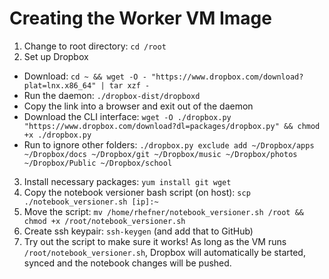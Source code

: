 # Creating the Worker VM Image

1. Change to root directory: `cd /root`
2. Set up Dropbox
  - Download: `cd ~ && wget -O - "https://www.dropbox.com/download?plat=lnx.x86_64" | tar xzf -`
  - Run the daemon: `./dropbox-dist/dropboxd`
  - Copy the link into a browser and exit out of the daemon
  - Download the CLI interface: `wget -O ./dropbox.py "https://www.dropbox.com/download?dl=packages/dropbox.py" && chmod +x ./dropbox.py`
  - Run to ignore other folders: `./dropbox.py exclude add ~/Dropbox/apps ~/Dropbox/docs ~/Dropbox/git ~/Dropbox/music ~/Dropbox/photos ~/Dropbox/Public ~/Dropbox/school`
3. Install necessary packages: `yum install git wget`
4. Copy the notebook versioner bash script (on host): `scp ./notebook_versioner.sh [ip]:~`
5. Move the script: `mv /home/rhefner/notebook_versioner.sh /root && chmod +x /root/notebook_versioner.sh`
6. Create ssh keypair: `ssh-keygen` (and add that to GitHub)
7. Try out the script to make sure it works! As long as the VM runs `/root/notebook_versioner.sh`, Dropbox will automatically be started, synced and the notebook changes will be pushed.
